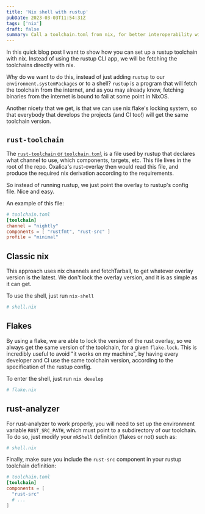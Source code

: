 ```yaml
---
title: 'Nix shell with rustup'
pubDate: 2023-03-03T11:54:31Z
tags: ['nix']
draft: false
summary: Call a toolchain.toml from nix, for better interoperability with non-nix developers
---
```


In this quick blog post I want to show how you can set up a rustup toolchain with nix. Instead of using the rustup CLI app, we will be fetching the toolchains directly with nix.

Why do we want to do this, instead of just adding `rustup` to our `environment.systemPackages` or to a shell? `rustup` is a program that will fetch the toolchain from the internet, and as you may already know, fetching binaries from the internet is bound to fail at some point in NixOS.

Another nicety that we get, is that we can use nix flake's locking system, so that everybody that develops the projects (and CI too!) will get the same toolchain version.

## `rust-toolchain`

The [`rust-toolchain` or
`toolchain.toml`](https://rust-lang.github.io/rustup/overrides.html#the-toolchain-file)
is a file used by rustup that declares what channel to use, which components,
targets, etc. This file lives in the root of the repo. Oxalica's rust-overlay
then would read this file, and produce the required nix derivation according to
the requirements.

So instead of running rustup, we just point the overlay to rustup's config file. Nice and easy.

An example of this file:
```toml
# toolchain.toml
[toolchain]
channel = "nightly"
components = [ "rustfmt", "rust-src" ]
profile = "minimal"
```

## Classic nix

This approach uses nix channels and fetchTarball, to get whatever overlay version is the latest. We don't lock the overlay version, and it is as simple as it can get.

To use the shell, just run `nix-shell`

```nix file: "shell.nix"
# shell.nix
```



## Flakes

By using a flake, we are able to lock the version of the rust overlay, so we always get the same version of the toolchain, for a given `flake.lock`. This is incredibly useful to avoid "it works on my machine", by having every developer and CI use the same toolchain version, according to the specification of the rustup config.

To enter the shell, just run `nix develop`

```nix file: "flk.nix"
# flake.nix
```


## rust-analyzer

For rust-analyzer to work properly, you will need to set up the environment variable `RUST_SRC_PATH`, which must point to a subdirectory of our toolchain. To do so, just modify your `mkShell` definition (flakes or not) such as:

```nix file: "shell2.nix"
# shell.nix
```

Finally, make sure you include the `rust-src` component in your rustup toolchain definition:

```toml
# toolchain.toml
[toolchain]
components = [
  "rust-src"
  # ...
]
```
